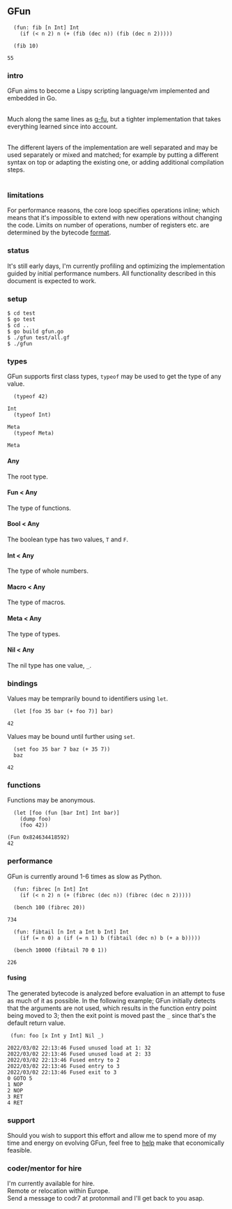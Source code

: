 ## GFun

```
  (fun: fib [n Int] Int
    (if (< n 2) n (+ (fib (dec n)) (fib (dec n 2)))))
  
  (fib 10)

55
```

### intro
GFun aims to become a Lispy scripting language/vm implemented and embedded in Go.<br/><br/>

Much along the same lines as [g-fu](https://github.com/codr7/g-fu), but a tighter implementation that takes everything learned since into account.<br/><br/>

The different layers of the implementation are well separated and may be used separately or mixed and matched; for example by putting a different syntax on top or adapting the existing one, or adding additional compilation steps.<br/><br/>

### limitations
For performance reasons, the core loop specifies operations inline; which means that it's impossible to extend with new operations without changing the code. Limits on number of operations, number of registers etc. are determined by the bytecode [format](https://github.com/codr7/gfun/blob/main/lib/op.go).

### status
It's still early days, I'm currently profiling and optimizing the implementation guided by initial performance numbers. All functionality described in this document is expected to work.

### setup

```
$ cd test
$ go test
$ cd ..
$ go build gfun.go
$ ./gfun test/all.gf
$ ./gfun
```

### types
GFun supports first class types, `typeof` may be used to get the type of any value.

```
  (typeof 42)

Int
  (typeof Int)

Meta
  (typeof Meta)

Meta
```

#### Any
The root type.
#### Fun < Any
The type of functions.
#### Bool < Any
The boolean type has two values, `T` and `F`.
#### Int < Any
The type of whole numbers.
#### Macro < Any
The type of macros.
#### Meta < Any
The type of types.
#### Nil < Any
The nil type has one value, `_`.

### bindings
Values may be temprarily bound to identifiers using `let`.

```
  (let [foo 35 bar (+ foo 7)] bar)

42
```

Values may be bound until further using `set`.

```
  (set foo 35 bar 7 baz (+ 35 7))
  baz

42
```

### functions
Functions may be anonymous.

```
  (let [foo (fun [bar Int] Int bar)]
    (dump foo)
    (foo 42))
  
(Fun 0x824634418592)
42
```

### performance
GFun is currently around 1-6 times as slow as Python.

```
  (fun: fibrec [n Int] Int
    (if (< n 2) n (+ (fibrec (dec n)) (fibrec (dec n 2)))))

  (bench 100 (fibrec 20))

734
```

```
  (fun: fibtail [n Int a Int b Int] Int
    (if (= n 0) a (if (= n 1) b (fibtail (dec n) b (+ a b)))))

  (bench 10000 (fibtail 70 0 1))

226
```

#### fusing
The generated bytecode is analyzed before evaluation in an attempt to fuse as much of it as possible.
In the following example; GFun initially detects that the arguments are not used, which results in the function entry point being moved to 3; then the exit point is moved past the `_` since that's the default return value.

```
 (fun: foo [x Int y Int] Nil _)

2022/03/02 22:13:46 Fused unused load at 1: 32
2022/03/02 22:13:46 Fused unused load at 2: 33
2022/03/02 22:13:46 Fused entry to 2
2022/03/02 22:13:46 Fused entry to 3
2022/03/02 22:13:46 Fused exit to 3
0 GOTO 5
1 NOP
2 NOP
3 RET
4 RET
```
### support
Should you wish to support this effort and allow me to spend more of my time and energy on evolving GFun, feel free to [help](https://liberapay.com/andreas7/donate) make that economically feasible.

### coder/mentor for hire
I'm currently available for hire.<br/>
Remote or relocation within Europe.<br/>
Send a message to codr7 at protonmail and I'll get back to you asap.
